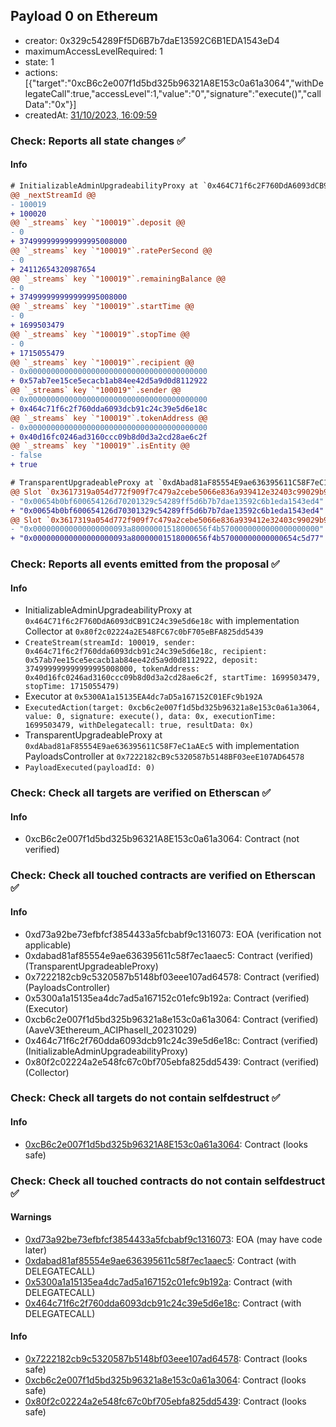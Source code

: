## Payload 0 on Ethereum

- creator: 0x329c54289Ff5D6B7b7daE13592C6B1EDA1543eD4
- maximumAccessLevelRequired: 1
- state: 1
- actions: [{"target":"0xcB6c2e007f1d5bd325b96321A8E153c0a61a3064","withDelegateCall":true,"accessLevel":1,"value":"0","signature":"execute()","callData":"0x"}]
- createdAt: [31/10/2023, 16:09:59](https://etherscan.io/tx/0xa350c4780891c5776f27b874a5eaea46cf2b5087b3d35dc0707b86a75bb3ec3b)

### Check: Reports all state changes :white_check_mark:

#### Info


```diff
# InitializableAdminUpgradeabilityProxy at `0x464C71f6c2F760DdA6093dCB91C24c39e5d6e18c` with implementation Collector at `0x80f2c02224a2E548FC67c0bF705eBFA825dd5439`
@@ _nextStreamId @@
- 100019
+ 100020
@@ `_streams` key `"100019"`.deposit @@
- 0
+ 374999999999999995008000
@@ `_streams` key `"100019"`.ratePerSecond @@
- 0
+ 24112654320987654
@@ `_streams` key `"100019"`.remainingBalance @@
- 0
+ 374999999999999995008000
@@ `_streams` key `"100019"`.startTime @@
- 0
+ 1699503479
@@ `_streams` key `"100019"`.stopTime @@
- 0
+ 1715055479
@@ `_streams` key `"100019"`.recipient @@
- 0x0000000000000000000000000000000000000000
+ 0x57ab7ee15ce5ecacb1ab84ee42d5a9d0d8112922
@@ `_streams` key `"100019"`.sender @@
- 0x0000000000000000000000000000000000000000
+ 0x464c71f6c2f760dda6093dcb91c24c39e5d6e18c
@@ `_streams` key `"100019"`.tokenAddress @@
- 0x0000000000000000000000000000000000000000
+ 0x40d16fc0246ad3160ccc09b8d0d3a2cd28ae6c2f
@@ `_streams` key `"100019"`.isEntity @@
- false
+ true

```

```diff
# TransparentUpgradeableProxy at `0xdAbad81aF85554E9ae636395611C58F7eC1aAEc5` with implementation PayloadsController at `0x7222182cB9c5320587b5148BF03eeE107AD64578`
@@ Slot `0x3617319a054d772f909f7c479a2cebe5066e836a939412e32403c99029b92eff` @@
- "0x00654b0bf600654126d70201329c54289ff5d6b7b7dae13592c6b1eda1543ed4"
+ "0x00654b0bf600654126d70301329c54289ff5d6b7b7dae13592c6b1eda1543ed4"
@@ Slot `0x3617319a054d772f909f7c479a2cebe5066e836a939412e32403c99029b92f00` @@
- "0x000000000000000000093a80000001518000656f4b5700000000000000000000"
+ "0x000000000000000000093a80000001518000656f4b57000000000000654c5d77"
```


### Check: Reports all events emitted from the proposal :white_check_mark:

#### Info

- InitializableAdminUpgradeabilityProxy at `0x464C71f6c2F760DdA6093dCB91C24c39e5d6e18c` with implementation Collector at `0x80f2c02224a2E548FC67c0bF705eBFA825dd5439`
- `CreateStream(streamId: 100019, sender: 0x464c71f6c2f760dda6093dcb91c24c39e5d6e18c, recipient: 0x57ab7ee15ce5ecacb1ab84ee42d5a9d0d8112922, deposit: 374999999999999995008000, tokenAddress: 0x40d16fc0246ad3160ccc09b8d0d3a2cd28ae6c2f, startTime: 1699503479, stopTime: 1715055479)`
- Executor at `0x5300A1a15135EA4dc7aD5a167152C01EFc9b192A`
- `ExecutedAction(target: 0xcb6c2e007f1d5bd325b96321a8e153c0a61a3064, value: 0, signature: execute(), data: 0x, executionTime: 1699503479, withDelegatecall: true, resultData: 0x)`
- TransparentUpgradeableProxy at `0xdAbad81aF85554E9ae636395611C58F7eC1aAEc5` with implementation PayloadsController at `0x7222182cB9c5320587b5148BF03eeE107AD64578`
- `PayloadExecuted(payloadId: 0)`

### Check: Check all targets are verified on Etherscan :white_check_mark:

#### Info

- 0xcB6c2e007f1d5bd325b96321A8E153c0a61a3064: Contract (not verified)

### Check: Check all touched contracts are verified on Etherscan :white_check_mark:

#### Info

- 0xd73a92be73efbfcf3854433a5fcbabf9c1316073: EOA (verification not applicable)
- 0xdabad81af85554e9ae636395611c58f7ec1aaec5: Contract (verified) (TransparentUpgradeableProxy)
- 0x7222182cb9c5320587b5148bf03eee107ad64578: Contract (verified) (PayloadsController)
- 0x5300a1a15135ea4dc7ad5a167152c01efc9b192a: Contract (verified) (Executor)
- 0xcb6c2e007f1d5bd325b96321a8e153c0a61a3064: Contract (verified) (AaveV3Ethereum_ACIPhaseII_20231029)
- 0x464c71f6c2f760dda6093dcb91c24c39e5d6e18c: Contract (verified) (InitializableAdminUpgradeabilityProxy)
- 0x80f2c02224a2e548fc67c0bf705ebfa825dd5439: Contract (verified) (Collector)

### Check: Check all targets do not contain selfdestruct :white_check_mark:

#### Info

- [0xcB6c2e007f1d5bd325b96321A8E153c0a61a3064](https://etherscan.io/address/0xcB6c2e007f1d5bd325b96321A8E153c0a61a3064): Contract (looks safe)

### Check: Check all touched contracts do not contain selfdestruct :white_check_mark:

#### Warnings

- [0xd73a92be73efbfcf3854433a5fcbabf9c1316073](https://etherscan.io/address/0xd73a92be73efbfcf3854433a5fcbabf9c1316073): EOA (may have code later)
- [0xdabad81af85554e9ae636395611c58f7ec1aaec5](https://etherscan.io/address/0xdabad81af85554e9ae636395611c58f7ec1aaec5): Contract (with DELEGATECALL)
- [0x5300a1a15135ea4dc7ad5a167152c01efc9b192a](https://etherscan.io/address/0x5300a1a15135ea4dc7ad5a167152c01efc9b192a): Contract (with DELEGATECALL)
- [0x464c71f6c2f760dda6093dcb91c24c39e5d6e18c](https://etherscan.io/address/0x464c71f6c2f760dda6093dcb91c24c39e5d6e18c): Contract (with DELEGATECALL)

#### Info

- [0x7222182cb9c5320587b5148bf03eee107ad64578](https://etherscan.io/address/0x7222182cb9c5320587b5148bf03eee107ad64578): Contract (looks safe)
- [0xcb6c2e007f1d5bd325b96321a8e153c0a61a3064](https://etherscan.io/address/0xcb6c2e007f1d5bd325b96321a8e153c0a61a3064): Contract (looks safe)
- [0x80f2c02224a2e548fc67c0bf705ebfa825dd5439](https://etherscan.io/address/0x80f2c02224a2e548fc67c0bf705ebfa825dd5439): Contract (looks safe)

